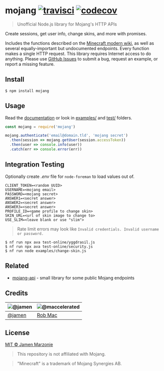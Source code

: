 <!-- repo location specific -->
[docs]: https://maccelerated.github.io/node-mojang
[issues]: https://github.com/jamen/node-mojang/issues
[build]: https://api.travis-ci.org/maccelerated/node-mojang.svg?branch=master
[travis]: https://travis-ci.org/maccelerated/node-mojang[travis]
[coverage]: https://codecov.io/gh/maccelerated/node-mojang/branch/master/graph/badge.svg
[codecov]: https://codecov.io/gh/maccelerated/node-mojang

# mojang [![travisci][build]][travis] [![codecov][coverage]][codecov]

> Unofficial Node.js library for Mojang's HTTP APIs

Create sessions, get user info, change skins, and more with promises.

Includes the functions described on the [Minecraft modern wiki](http://wiki.vg/Main_Page), as well as several equally-important but undocumented endpoints. Every function makes a single HTTP request. This library requires Internet access to do anything. Please use [GitHub Issues][issues] to submit a bug, request an example, or report a missing feature.

## Install
```shell
$ npm install mojang
```

## Usage
Read the [documentation][docs] or look in [examples/](/tree/master/examples) and [test/](/tree/master/test) folders.

```js
const mojang = require('mojang')

mojang.authenticate('email@domain.tld', 'mojang secret')
  .then(session => mojang.getUser(session.accessToken))
  .then(user => console.info(user))
  .catch(err => console.error(err))
```

## Integration Testing
Optionally create *.env* file for `node-foreman` to load values out of.

```
CLIENT_TOKEN=<random UUID>
USERNAME=<mojang email>
PASSWORD=<mojang secret>
ANSWER1=<secret answer>
ANSWER2=<secret answer>
ANSWER3=<secret answer>
PROFILE_ID=<game profile to change skin>
SKIN_URL=<url of skin image to change to>
USE_SLIM=<leave blank or use "slim">
```

> Rate limit errors may look like `Invalid credentials. Invalid username or password.`

```shell
$ nf run npx ava test-online/yggdrasil.js
$ nf run npx ava test-online/security.js
$ nf run node examples/change-skin.js
```

## Related

- [mojang-api](https://github.com/minecrafter/mojang-api) - small library for some public Mojang endpoints

## Credits

|![@jamen](https://github.com/jamen.png?size=100) | ![@maccelerated](https://github.com/maccelerated.png?size=100) |
|---|---|
|[@jamen](https://github.com/jamen) | [Rob Mac](https://github.com/maccelerated) |

## License

[MIT © Jamen Marzonie](LICENSE)

> This repository is not affiliated with Mojang.

> "Minecraft" is a trademark of Mojang Synergies AB.
